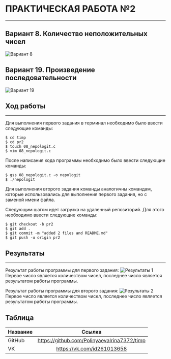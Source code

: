 # ПРАКТИЧЕСКАЯ РАБОТА №2
***
## Вариант 8. Количество неположительных чисел
![](https://cdn1.savepice.ru/uploads/2019/3/1/85df72f7b00d9e8bd7a538ae9ba60604-full.png "Вариант 8")

## Вариант 19. Произведение последовательности
![](https://cdn1.savepice.ru/uploads/2019/3/1/d0e6b653e979998793b7bf66b95cff02-full.png "Вариант 19")

## Ход работы
***
Для выполнения первого задания в терминал необходимо было ввести следующие команды:
```
$ cd timp
$ cd pr2
$ touch 08_nepologit.c
$ vim 08_nepologit.c
```
После написания кода программы необходимо было ввести следующие команды:
```
$ gss 08_nepologit.c -o nepologit
$ ./nepologit
```
Для выполнения второго задания команды аналогичны командам, которые использовались для выполнения первого задания, но с заменой имени файла.

Следующим шагом идет загрузка на удаленный репозиторий. Для этого необходимо ввести следующие команды:
```
$ git checkout -b pr2
$ git add .
$ git commit -m "added 2 files and README.md"
$ git push -u origin pr2
```
## Результаты
***
Результат работы программы для первого задания:
![](https://cdn1.savepice.ru/uploads/2019/3/1/a1fb03c0f847adf0f67ffded93b5f313-full.png "Результаты 1")
Первое число является количеством чисел, последнее число является результатом работы программы.

Результат работы программы для второго задания:
![](https://cdn1.savepice.ru/uploads/2019/3/1/b7262268972b4e08839c9ae055bbfbb0-full.png "Результаты 2")
Первое число является количеством чисел, последнее число является результатом работы программы.

## Таблица
Название | Ссылка
:------- | :------:
GitHub   | https://github.com/PolinyaevaIrina7372/timp
VK       | https://vk.com/id261013658
